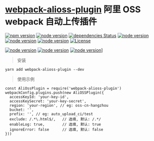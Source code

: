 # [webpack-alioss-plugin](https://github.com/borenXue/webpack-alioss-plugin.git) 阿里 OSS webpack 自动上传插件

[![npm version](https://img.shields.io/npm/v/webpack.svg)](https://npmjs.com/package/webpack-alioss-plugin)
[![node version](https://img.shields.io/node/v/webpack-alioss-plugin.svg)](https://nodejs.org)
[![dependencies Status](https://david-dm.org/borenxue/webpack-alioss-plugin/status.svg)](https://david-dm.org/borenxue/webpack-alioss-plugin)
[![node version](https://img.shields.io/travis/borenXue/webpack-alioss-plugin/master.svg)](https://travis-ci.org/borenXue/webpack-alioss-plugin)
[![node version](https://ci.appveyor.com/api/projects/status/github/borenXue/webpack-alioss-plugin?svg=true&branch=master)](https://ci.appveyor.com/project/borenXue/webpack-alioss-plugin/branch/master)
[![node version](https://img.shields.io/coveralls/borenXue/webpack-alioss-plugin.svg)](https://coveralls.io/r/borenXue/webpack-alioss-plugin)
<a href="https://github.com/borenXue/webpack-alioss-plugin/blob/master/LICENCE"><img src="https://img.shields.io/npm/l/webpack-alioss-plugin.svg" alt="License"></a>

[![node version](https://img.shields.io/travis/borenXue/webpack-alioss-plugin/master.svg)](https://travis-ci.org/borenXue/webpack-alioss-plugin)
[![node version](https://img.shields.io/npm/dm/webpack-alioss-plugin.svg)](ttps://npmjs.com/package/webpack-alioss-plugin)
[![node version](https://badges.gitter.im/borenXue/webpack-alioss-plugin.svg)](https://gitter.im/borenXue/webpack-alioss-plugin)]

> 安装

```
yarn add webpack-alioss-plugin --dev
```

> 使用示例

```
const AliOssPlugin = require('webpack-alioss-plugin')
webpackConfig.plugins.push(new AliOSSPlugin({
  accessKeyId: 'your-key-id',
  accessKeySecret: 'your-key-secret',
  region: 'your-region', // eg: oss-cn-hangzhou
  bucket: '',
  prefix: '', // eg: auto_upload_ci/test
  exclude: /.*\.html$/,   // 选填, 默认: /.*/
  enableLog: true,        // 选填, 默认: true
  ignoreError: false      // 选填, 默认: false
}))
```
